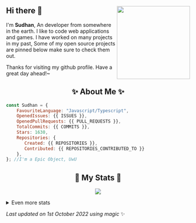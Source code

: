 ## Hi there 👋 <img align="right" src="https://avatars.githubusercontent.com/u/55418697?v=4" width="200" />
I'm **Sudhan**, An developer from somewhere in the earth. I like to code web applications and games. I have worked on many projects in my past, Some of my open source projects are pinned below make sure to check them out.
  
Thanks for visiting my github profile. Have a great day ahead!~
  
<h2 align="center"> ✨ About Me ✨</h2>

```js
const Sudhan = {
    FavouriteLanguage: "Javascript/Typescript",
    OpenedIssues: {{ ISSUES }},
    OpenedPullRequests: {{ PULL_REQUESTS }},
    TotalCommits: {{ COMMITS }},
    Stars: 1630,
    Repositories: {
       Created: {{ REPOSITORIES }},
       Contributed: {{ REPOSITORIES_CONTRIBUTED_TO }}
    },
}; //I'm a Epic Object, UwU
```
  
<h2 align="center"> 🚀 My Stats 🚀</h2>
<p align="center">
<img src="https://github-readme-streak-stats.herokuapp.com/?user=SudhanPlayz&theme=tokyonight">
</p>
<details>
  <summary>
      Even more stats
  </summary>
  <p align="center">
    <img src="https://github-profile-trophy.vercel.app/?username=SudhanPlayz&theme=dracula">
    <img src="https://github-readme-stats.vercel.app/api?username=SudhanPlayz&theme=tokyonight&count_private=true&show_icons=true&include_all_commits=true">
  </p>
</details>
  
<!-- Last updated on Sat Oct 01 2022 12:36:58 GMT+0000 (Coordinated Universal Time) ;-;-->
<i>Last updated on 1st October 2022 using magic</i> ✨ 